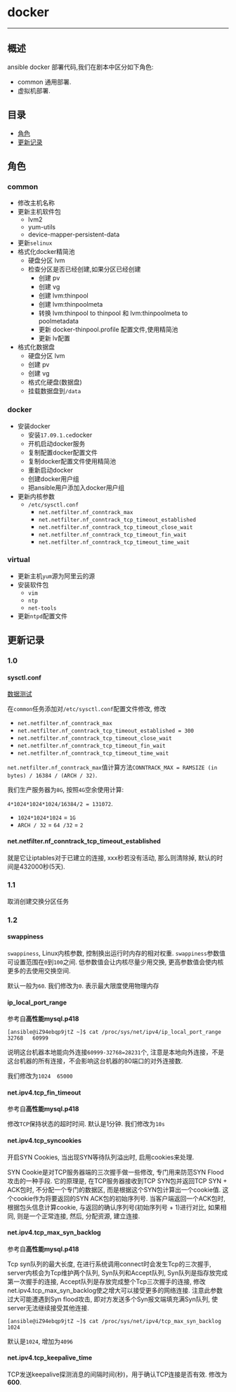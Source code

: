 # docker

---

## 概述

ansible docker 部署代码,我们在剧本中区分如下角色:

* common 通用部署.
* 虚拟机部署.

## 目录

* [角色](#role)
* [更新记录](#version)

## <a name="role">角色</a>

### common

* 修改主机名称
* 更新主机软件包
	* lvm2
	* yum-utils
	* device-mapper-persistent-data
* 更新`selinux`
* 格式化docker精简池
	* 硬盘分区 lvm
	* 检查分区是否已经创建,如果分区已经创建
		* 创建 pv
		* 创建 vg
		* 创建 lvm:thinpool
		* 创建 lvm:thinpoolmeta
		* 转换 lvm:thinpool to thinpool 和 lvm:thinpoolmeta to poolmetadata
		* 更新 docker-thinpool.profile 配置文件,使用精简池
		* 更新 lv配置
* 格式化数据盘
	* 硬盘分区 lvm
	* 创建 pv
	* 创建 vg
	* 格式化硬盘(数据盘)
	* 挂载数据盘到`/data`

### docker

* 安装docker 
	* 安装`17.09.1.ce`docker
	* 开机启动docker服务
	* 复制配置docker配置文件
	* 复制docker配置文件使用精简池
	* 重新启动docker
	* 创建docker用户组
	* 把ansible用户添加入docker用户组
* 更新内核参数
	* `/etc/sysctl.conf`
		* `net.netfilter.nf_conntrack_max`
		* `net.netfilter.nf_conntrack_tcp_timeout_established`
		* `net.netfilter.nf_conntrack_tcp_timeout_close_wait`
		* `net.netfilter.nf_conntrack_tcp_timeout_fin_wait`
		* `net.netfilter.nf_conntrack_tcp_timeout_time_wait`
		
### virtual

* 更新主机`yum`源为阿里云的源
* 安装软件包
	* `vim`
	* `ntp`
	* `net-tools`
* 更新`ntpd`配置文件

## <a name="version">更新记录</a>

### 1.0

#### sysctl.conf

[数据测试](https://github.com/chloroplast1983/readingNotes/blob/41dc2778c84a189a9632930cb7096fef5c1d8e32/%E6%9D%82%E8%AE%B0/docker/nf_conntrack-%20table%20full%2Cdropping%20packet.md)

在`common`任务添加对`/etc/sysctl.conf`配置文件修改, 修改

* `net.netfilter.nf_conntrack_max`
* `net.netfilter.nf_conntrack_tcp_timeout_established = 300`
* `net.netfilter.nf_conntrack_tcp_timeout_close_wait`
* `net.netfilter.nf_conntrack_tcp_timeout_fin_wait`
* `net.netfilter.nf_conntrack_tcp_timeout_time_wait`

`net.netfilter.nf_conntrack_max`值计算方法`CONNTRACK_MAX = RAMSIZE (in bytes) / 16384 / (ARCH / 32)`.

我们生产服务器为`8G`, 按照`4G`空余使用计算:

`4*1024*1024*1024/16384/2 = 131072`.

* `1024*1024*1024` = `1G`
* `ARCH / 32` = `64 /32` = `2`

#### net.netfilter.nf_conntrack_tcp_timeout_established

就是它让iptables对于已建立的连接, xxx秒若没有活动, 那么则清除掉, 默认的时间是432000秒(5天). 

### 1.1

取消创建交换分区任务

### 1.2

#### swappiness

`swappiness`, Linux内核参数, 控制换出运行时内存的相对权重. `swappiness`参数值可设置范围在`0`到`100`之间. 低参数值会让内核尽量少用交换, 更高参数值会使内核更多的去使用交换空间.

默认一般为`60`. 我们修改为`0`. 表示最大限度使用物理内存

#### ip_local_port_range

参考自**高性能mysql.p418**

```
[ansible@iZ94ebqp9jtZ ~]$ cat /proc/sys/net/ipv4/ip_local_port_range
32768	60999
```

说明这台机器本地能向外连接`60999-32768=28231`个, 注意是本地向外连接，不是这台机器的所有连接，不会影响这台机器的80端口的对外连接数.

我们修改为`1024	65000`

#### net.ipv4.tcp_fin_timeout

参考自**高性能mysql.p418**

修改`TCP`保持状态的超时时间. 默认是1分钟. 我们修改为`10s`

#### net.ipv4.tcp_syncookies

开启SYN Cookies, 当出现SYN等待队列溢出时, 启用cookies来处理.

SYN Cookie是对TCP服务器端的三次握手做一些修改, 专门用来防范SYN Flood攻击的一种手段. 它的原理是, 在TCP服务器接收到TCP SYN包并返回TCP SYN + ACK包时, 不分配一个专门的数据区, 而是根据这个SYN包计算出一个cookie值. 这个cookie作为将要返回的SYN ACK包的初始序列号. 当客户端返回一个ACK包时, 根据包头信息计算cookie, 与返回的确认序列号(初始序列号 + 1)进行对比, 如果相同, 则是一个正常连接, 然后, 分配资源, 建立连接.

#### net.ipv4.tcp_max_syn_backlog

参考自**高性能mysql.p418**

Tcp syn队列的最大长度, 在进行系统调用connect时会发生Tcp的三次握手, server内核会为Tcp维护两个队列, Syn队列和Accept队列, Syn队列是指存放完成第一次握手的连接, Accept队列是存放完成整个Tcp三次握手的连接, 修改net.ipv4.tcp_max_syn_backlog使之增大可以接受更多的网络连接.
注意此参数过大可能遭遇到Syn flood攻击, 即对方发送多个Syn报文端填充满Syn队列, 使server无法继续接受其他连接.

```
[ansible@iZ94ebqp9jtZ ~]$ cat /proc/sys/net/ipv4/tcp_max_syn_backlog
1024
```

默认是`1024`, 增加为`4096`

#### net.ipv4.tcp_keepalive_time

TCP发送keepalive探测消息的间隔时间(秒)，用于确认TCP连接是否有效. 修改为**600**.


